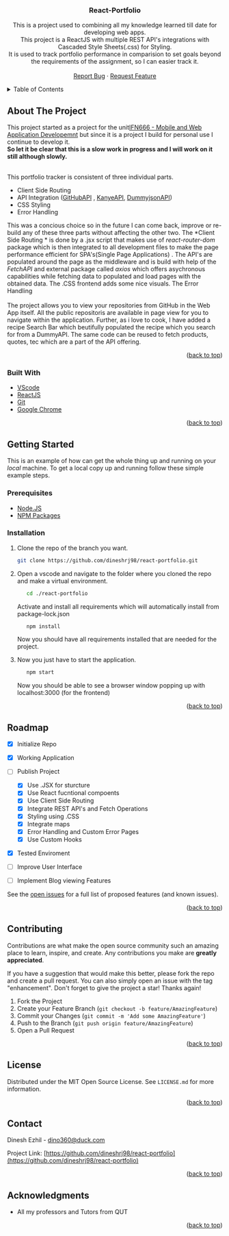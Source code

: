 <div id="top"></div>
<!--
*** Thanks for checking out the Best-README-Template. If you have a suggestion
*** that would make this better, please fork the repo and create a pull request
*** or simply open an issue with the tag "enhancement".
*** Don't forget to give the project a star!
*** Thanks again! Now go create something AMAZING! :D
-->



<!-- PROJECT SHIELDS -->
<!--
*** I'm using markdown "reference style" links for readability.
*** Reference links are enclosed in brackets [ ] instead of parentheses ( ).
*** See the bottom of this document for the declaration of the reference variables
*** for contributors-url, forks-url, etc. This is an optional, concise syntax you may use.
*** https://www.markdownguide.org/basic-syntax/#reference-style-links
-->


<h3 align="center">React-Portfolio</h3>

  <p align="center">
    This is a project used to combining all my knowledge learned till date for developing web apps.
    <br />
    This project is a ReactJS with multiple REST API's integrations with Cascaded Style Sheets(.css) for Styling.
    <br />
    It is used to track portfolio performance in comparision to set goals beyond the requirements of the assignment, so I can easier track it.
    <br />
    <br />
    <a href="https://github.com/dineshrj98/react-portfolio/issues">Report Bug</a>
    ·
    <a href="https://github.com/dineshrj98/react-portfolio/issues">Request Feature</a>
  </p>
</div>



<!-- TABLE OF CONTENTS -->
<details>
  <summary>Table of Contents</summary>
  <ol>
    <li>
      <a href="#about-the-project">About The Project</a>
      <ul>
        <li><a href="#built-with">Built With</a></li>
      </ul>
    </li>
    <li>
      <a href="#getting-started">Getting Started</a>
      <ul>
        <li><a href="#prerequisites">Prerequisites</a></li>
        <li><a href="#installation">Installation</a></li>
      </ul>
    </li>
    <li><a href="#roadmap">Roadmap</a></li>
    <li><a href="#contributing">Contributing</a></li>
    <li><a href="#license">License</a></li>
    <li><a href="#contact">Contact</a></li>
    <li><a href="#acknowledgments">Acknowledgments</a></li>
  </ol>
</details>



<!-- ABOUT THE PROJECT -->
## About The Project

This project started as a project for the unit[IFN666 - Mobile and Web Application Developemnt](https://www.qut.edu.au/study/unit?unitCode=IFN666) but since it is a project I build for personal use I continue to develop it.
<br />
**So let it be clear that this is a slow work in progress and I will work on it still although slowly.**

<br />
This portfolio tracker is consistent of three individual parts.
 
 * Client Side Routing
 * API Integration ([GitHubAPI](https://docs.github.com/en/rest/using-the-rest-api/getting-started-with-the-rest-api) , [KanyeAPI](https://kanye.rest/), [DummyjsonAPI](https://dummyjson.com/))
 * CSS Styling
 * Error Handling
 
This was a concious choice so in the future I can come back, improve or re-build any of these three parts without affecting the other two.
The *Client Side Routing * is done by a .jsx script that makes use of *react-router-dom* package which is then integrated to all development files to make the page performance efficient for SPA's(Single Page Applications) .
The API's are populated around the page as the middleware and is build with help of the *FetchAPI* and external package called *axios* which offers asychronous capabilities while fetching data to populated and load pages with the obtained data.
The .CSS frontend  adds some nice visuals.
The Error Handling  
<br />
The project allows you to view your repositories from GitHub in the Web App itself. All the public repositoris are available in  page view for you to navigate within the application. Further, as i love to cook, I have added a recipe Search Bar which beutifully populated the recipe which you search for from a DummyAPI. The same code can be reused to fetch products, quotes, tec which are a part of the API offering. 


<p align="right">(<a href="#top">back to top</a>)</p>





### Built With

* [VScode](https://code.visualstudio.com/)
* [ReactJS](https://react.dev/)
* [Git](https://git-scm.com/downloads)
* [Google Chrome](https://www.google.com/chrome/)



<p align="right">(<a href="#top">back to top</a>)</p>



<!-- GETTING STARTED -->
## Getting Started

This is an example of how can get the whole thing up and running on your *local* machine.
To get a local copy up and running follow these simple example steps.

### Prerequisites
 * [Node.JS](https://nodejs.org/en)
 * [NPM Packages](https://www.npmjs.com/)

### Installation
1. Clone the repo of the branch you want.
   ```sh
   git clone https://github.com/dineshrj98/react-portfolio.git
   ```

2. Open a vscode and navigate to the folder where you cloned the repo and make a virtual environment.
   ```sh
      cd ./react-portfolio
   ```
   Activate and install all requirements which will automatically install from package-lock.json
   
   ```sh
      npm install 
   ```
   Now you should have all requirements installed that are needed for the project.

6. Now you just have to start the application.
   ```sh
      npm start  
   ```

   Now you should be able to see a browser window popping up with localhost:3000 (for the frontend)


<p align="right">(<a href="#top">back to top</a>)</p>


<!-- ROADMAP -->
## Roadmap

- [x] Initialize Repo
- [x] Working Application 
- [ ] Publish Project
    - [x] Use .JSX for sturcture
    - [x] Use React fucntional compoents
    - [x] Use Client Side Routing
    - [x] Integrate REST API's and Fetch Operations
    - [x] Styling using .CSS
    - [x] Integrate maps
    - [x] Error Handling and Custom Error Pages
    - [x] Use Custom Hooks
- [x] Tested Enviroment
- [ ] Improve User Interface
- [ ] Implement Blog viewing Features



    
See the [open issues](https://github.com/dineshrj98/react-portfolio/issues) for a full list of proposed features (and known issues).

<p align="right">(<a href="#top">back to top</a>)</p>



<!-- CONTRIBUTING -->
## Contributing

Contributions are what make the open source community such an amazing place to learn, inspire, and create. Any contributions you make are **greatly appreciated**.

If you have a suggestion that would make this better, please fork the repo and create a pull request. You can also simply open an issue with the tag "enhancement".
Don't forget to give the project a star! Thanks again!

1. Fork the Project
2. Create your Feature Branch (`git checkout -b feature/AmazingFeature`)
3. Commit your Changes (`git commit -m 'Add some AmazingFeature'`)
4. Push to the Branch (`git push origin feature/AmazingFeature`)
5. Open a Pull Request

<p align="right">(<a href="#top">back to top</a>)</p>



<!-- LICENSE -->
## License

Distributed under the MIT Open Source License. See `LICENSE.md` for more information.

<p align="right">(<a href="#top">back to top</a>)</p>



<!-- CONTACT -->
## Contact

Dinesh Ezhil - dino360@duck.com

Project Link: [https://github.com/dineshrj98/react-portfolio](https://github.com/dineshrj98/react-portfolio)

<p align="right">(<a href="#top">back to top</a>)</p>



<!-- ACKNOWLEDGMENTS -->
## Acknowledgments

* All my professors and Tutors from QUT
<p align="right">(<a href="#top">back to top</a>)</p>


